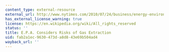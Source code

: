 ```yaml
---
content_type: external-resource
external_url: http://www.nytimes.com/2010/07/24/business/energy-environment/24gas.html?pagewanted=all
has_external_license_warning: true
license: https://en.wikipedia.org/wiki/All_rights_reserved
status: ''
title: E.P.A. Considers Risks of Gas Extraction
uid: fab2a1ec-9630-473d-a8d8-43e69b504ad4
wayback_url: ''
---
```

